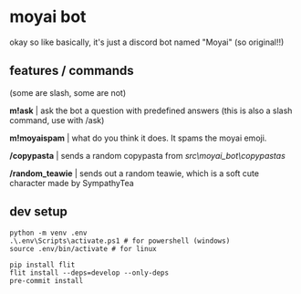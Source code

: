 # moyai bot

okay so like basically, it's just a discord bot named "Moyai" (so original!!)

## features / commands
(some are slash, some are not)

**m!ask** | ask the bot a question with predefined answers 
	(this is also a slash command, use with /ask)

**m!moyaispam** | what do you think it does. It spams the moyai emoji.

**/copypasta** | sends a random copypasta from *src\moyai_bot\copypastas*

**/random_teawie** | sends out a random teawie, which is a soft cute character made by SympathyTea


## dev setup

```shell
python -m venv .env
.\.env\Scripts\activate.ps1 # for powershell (windows)
source .env/bin/activate # for linux

pip install flit
flit install --deps=develop --only-deps
pre-commit install
```
